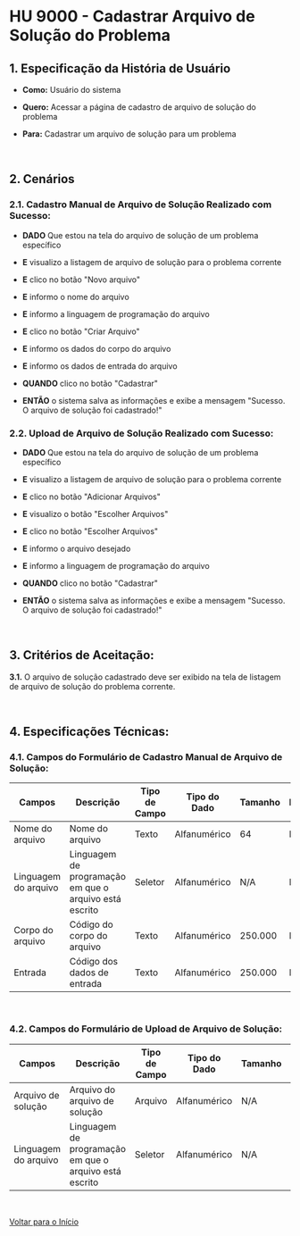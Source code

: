 # HU 9000 - Cadastrar Arquivo de Solução do Problema <a name="inicio"></a>

## 1. Especificação da História de Usuário

-   **Como:** Usuário do sistema

-   **Quero:** Acessar a página de cadastro de arquivo de solução do problema

-   **Para:** Cadastrar um arquivo de solução para um problema

<br>

## 2. Cenários

### 2.1. Cadastro Manual de Arquivo de Solução Realizado com Sucesso:

-   **DADO** Que estou na tela do arquivo de solução de um problema específico

-   **E** visualizo a listagem de arquivo de solução para o problema corrente

-   **E** clico no botão "Novo arquivo"

-   **E** informo o nome do arquivo

-   **E** informo a linguagem de programação do arquivo

-   **E** clico no botão "Criar Arquivo"

-   **E** informo os dados do corpo do arquivo

-   **E** informo os dados de entrada do arquivo

-   **QUANDO** clico no botão "Cadastrar"

-   **ENTÃO** o sistema salva as informações e exibe a mensagem "Sucesso. O arquivo de solução foi cadastrado!"

### 2.2. Upload de Arquivo de Solução Realizado com Sucesso:

-   **DADO** Que estou na tela do arquivo de solução de um problema específico

-   **E** visualizo a listagem de arquivo de solução para o problema corrente

-   **E** clico no botão "Adicionar Arquivos"

-   **E** visualizo o botão "Escolher Arquivos"

-   **E** clico no botão "Escolher Arquivos"

-   **E** informo o arquivo desejado

-   **E** informo a linguagem de programação do arquivo

-   **QUANDO** clico no botão "Cadastrar"

-   **ENTÃO** o sistema salva as informações e exibe a mensagem "Sucesso. O arquivo de solução foi cadastrado!"

<br>

## 3. Critérios de Aceitação:

**3.1.** O arquivo de solução cadastrado deve ser exibido na tela de listagem de arquivo de solução do problema corrente.

<br>

## 4. Especificações Técnicas:

### 4.1. Campos do Formulário de Cadastro Manual de Arquivo de Solução:

| Campos               | Descrição                                              | Tipo de Campo | Tipo do Dado | Tamanho | Máscara | Editável | Obrigatório | Regras |
| -------------------- | ------------------------------------------------------ | ------------- | ------------ | ------- | ------- | -------- | ----------- | ------ |
| Nome do arquivo      | Nome do arquivo                                        | Texto         | Alfanumérico | 64      | N/A     | S        | S           | N/A    |
| Linguagem do arquivo | Linguagem de programação em que o arquivo está escrito | Seletor       | Alfanumérico | N/A     | N/A     | S        | S           | N/A    |
| Corpo do arquivo     | Código do corpo do arquivo                             | Texto         | Alfanumérico | 250.000 | N/A     | S        | S           | N/A    |
| Entrada              | Código dos dados de entrada                            | Texto         | Alfanumérico | 250.000 | N/A     | S        | N           | N/A    |

<br>

### 4.2. Campos do Formulário de Upload de Arquivo de Solução:

| Campos                        | Descrição                                              | Tipo de Campo | Tipo do Dado | Tamanho | Máscara | Editável | Obrigatório | Regras |
| ----------------------------- | ------------------------------------------------------ | ------------- | ------------ | ------- | ------- | -------- | ----------- | ------ |
| Arquivo de solução            | Arquivo do arquivo de solução                          | Arquivo       | Alfanumérico | N/A     | N/A     | S        | S           | N/A    |
| Linguagem do arquivo          | Linguagem de programação em que o arquivo está escrito | Seletor       | Alfanumérico | N/A     | N/A     | S        | S           | N/A    |

<br>

[Voltar para o Início](#inicio)
